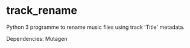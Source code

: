 # track_rename
Python 3 programme to rename music files using track 'Title' metadata.

Dependencies:
Mutagen
